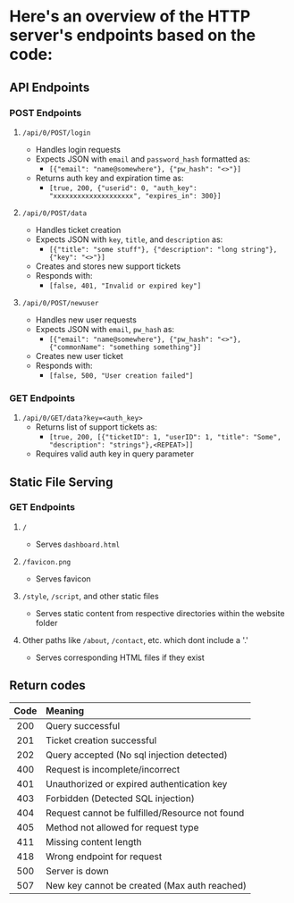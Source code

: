 # Here's an overview of the HTTP server's endpoints based on the code:​  

## API Endpoints

### POST Endpoints

1. `/api/0/POST/login`
   - Handles login requests
   - Expects JSON with `email` and `password_hash` formatted as:
     - `[{"email": "name@somewhere"}, {"pw_hash": "<>"}]`  
   - Returns auth key and expiration time as:
     - `[true, 200, {"userid": 0, "auth_key": "xxxxxxxxxxxxxxxxxxxx", "expires_in": 300}]`  

2. `/api/0/POST/data`
   - Handles ticket creation
   - Expects JSON with `key`, `title`, and `description` as:  
     - `[{"title": "some stuff"}, {"description": "long string"}, {"key": "<>"}]`  
   - Creates and stores new support tickets
   - Responds with:  
     - `[false, 401, "Invalid or expired key"]`  

3. `/api/0/POST/newuser`
   - Handles new user requests
   - Expects JSON with `email`, `pw_hash` as:  
     - `[{"email": "name@somewhere"}, {"pw_hash": "<>"}, {"commonName": "something something"}]`  
   - Creates new user ticket
   - Responds with:  
     - `[false, 500, "User creation failed"]`  

### GET Endpoints

1. `/api/0/GET/data?key=<auth_key>`
   - Returns list of support tickets as:  
     - `[true, 200, [{"ticketID": 1, "userID": 1, "title": "Some", "description": "strings"},<REPEAT>]]`  
   - Requires valid auth key in query parameter

## Static File Serving

### GET Endpoints​  

1. `/`
   - Serves `dashboard.html`

2. `/favicon.png`
   - Serves favicon

3. `/style`, `/script`, and other static files
   - Serves static content from respective directories within the website folder

4. Other paths like `/about`, `/contact`, etc. which dont include a '.'
   - Serves corresponding HTML files if they exist

## Return codes

| Code | Meaning |
| :--: | :------ |
| 200 | Query successful |
| 201 | Ticket creation successful |
| 202 | Query accepted (No sql injection detected) |
| 400 | Request is incomplete/incorrect |
| 401 | Unauthorized or expired authentication key |
| 403 | Forbidden (Detected SQL injection) |
| 404 | Request cannot be fulfilled/Resource not found |
| 405 | Method not allowed for request type |
| 411 | Missing content length |
| 418 | Wrong endpoint for request |
| 500 | Server is down |
| 507 | New key cannot be created (Max auth reached) |
